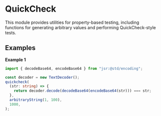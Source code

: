 # QuickCheck

This module provides utilities for property-based testing, including functions
for generating arbitrary values and performing QuickCheck-style tests.

## Examples

**Example 1**

```ts
import { decodeBase64, encodeBase64 } from "jsr:@std/encoding";

const decoder = new TextDecoder();
quickcheck(
  (str: string) => {
    return decoder.decode(decodeBase64(encodeBase64(str))) === str;
  },
  arbitraryString(1, 100),
  1000,
);
```
